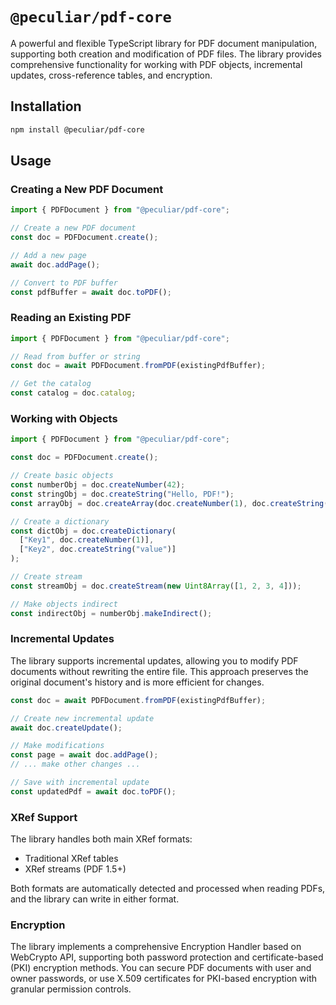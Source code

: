 # `@peculiar/pdf-core`

A powerful and flexible TypeScript library for PDF document manipulation, supporting both creation and modification of PDF files. The library provides comprehensive functionality for working with PDF objects, incremental updates, cross-reference tables, and encryption.

## Installation

```bash
npm install @peculiar/pdf-core
```

## Usage

### Creating a New PDF Document

```typescript
import { PDFDocument } from "@peculiar/pdf-core";

// Create a new PDF document
const doc = PDFDocument.create();

// Add a new page
await doc.addPage();

// Convert to PDF buffer
const pdfBuffer = await doc.toPDF();
```

### Reading an Existing PDF

```typescript
import { PDFDocument } from "@peculiar/pdf-core";

// Read from buffer or string
const doc = await PDFDocument.fromPDF(existingPdfBuffer);

// Get the catalog
const catalog = doc.catalog;
```

### Working with Objects

```typescript
import { PDFDocument } from "@peculiar/pdf-core";

const doc = PDFDocument.create();

// Create basic objects
const numberObj = doc.createNumber(42);
const stringObj = doc.createString("Hello, PDF!");
const arrayObj = doc.createArray(doc.createNumber(1), doc.createString("item"));

// Create a dictionary
const dictObj = doc.createDictionary(
  ["Key1", doc.createNumber(1)],
  ["Key2", doc.createString("value")]
);

// Create stream
const streamObj = doc.createStream(new Uint8Array([1, 2, 3, 4]));

// Make objects indirect
const indirectObj = numberObj.makeIndirect();
```

### Incremental Updates

The library supports incremental updates, allowing you to modify PDF documents without rewriting the entire file. This approach preserves the original document's history and is more efficient for changes.

```typescript
const doc = await PDFDocument.fromPDF(existingPdfBuffer);

// Create new incremental update
await doc.createUpdate();

// Make modifications
const page = await doc.addPage();
// ... make other changes ...

// Save with incremental update
const updatedPdf = await doc.toPDF();
```

### XRef Support

The library handles both main XRef formats:

- Traditional XRef tables
- XRef streams (PDF 1.5+)

Both formats are automatically detected and processed when reading PDFs, and the library can write in either format.

### Encryption

The library implements a comprehensive Encryption Handler based on WebCrypto API, supporting both password protection and certificate-based (PKI) encryption methods. You can secure PDF documents with user and owner passwords, or use X.509 certificates for PKI-based encryption with granular permission controls.
